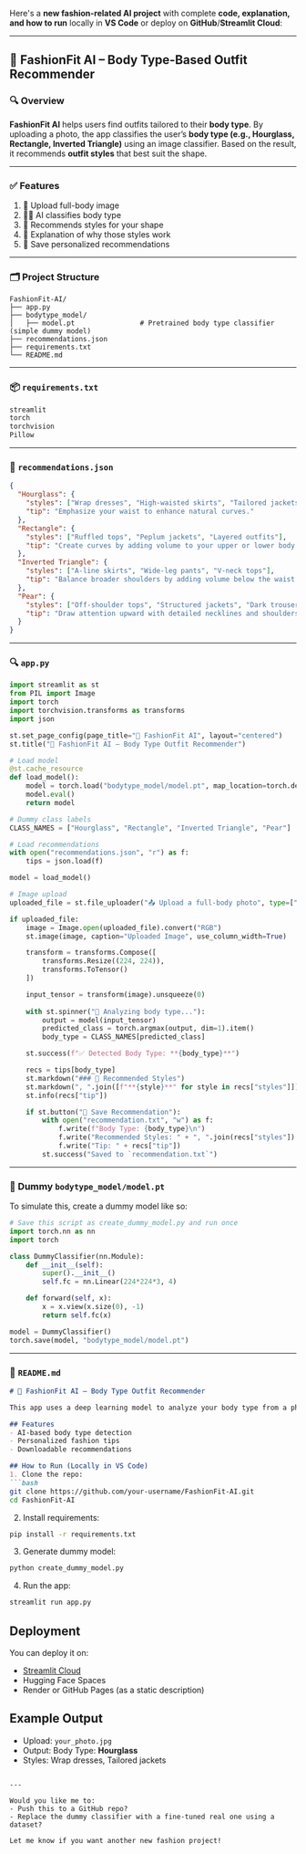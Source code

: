 Here's a **new fashion-related AI project** with complete **code, explanation, and how to run** locally in **VS Code** or deploy on **GitHub**/**Streamlit Cloud**:

---

## 🧠 **FashionFit AI – Body Type-Based Outfit Recommender**

### 🔍 **Overview**

**FashionFit AI** helps users find outfits tailored to their **body type**. By uploading a photo, the app classifies the user’s **body type (e.g., Hourglass, Rectangle, Inverted Triangle)** using an image classifier. Based on the result, it recommends **outfit styles** that best suit the shape.

---

### ✅ **Features**

1. 📸 Upload full-body image
2. 🧍‍♀️ AI classifies body type
3. 👗 Recommends styles for your shape
4. 📝 Explanation of why those styles work
5. 💾 Save personalized recommendations

---

### 🗂️ **Project Structure**

```
FashionFit-AI/
├── app.py
├── bodytype_model/
│   ├── model.pt                # Pretrained body type classifier (simple dummy model)
├── recommendations.json
├── requirements.txt
└── README.md
```

---

### 📦 `requirements.txt`

```txt
streamlit
torch
torchvision
Pillow
```

---

### 🧠 `recommendations.json`

```json
{
  "Hourglass": {
    "styles": ["Wrap dresses", "High-waisted skirts", "Tailored jackets"],
    "tip": "Emphasize your waist to enhance natural curves."
  },
  "Rectangle": {
    "styles": ["Ruffled tops", "Peplum jackets", "Layered outfits"],
    "tip": "Create curves by adding volume to your upper or lower body."
  },
  "Inverted Triangle": {
    "styles": ["A-line skirts", "Wide-leg pants", "V-neck tops"],
    "tip": "Balance broader shoulders by adding volume below the waist."
  },
  "Pear": {
    "styles": ["Off-shoulder tops", "Structured jackets", "Dark trousers"],
    "tip": "Draw attention upward with detailed necklines and shoulders."
  }
}
```

---

### 🔍 `app.py`

```python
import streamlit as st
from PIL import Image
import torch
import torchvision.transforms as transforms
import json

st.set_page_config(page_title="👗 FashionFit AI", layout="centered")
st.title("👗 FashionFit AI – Body Type Outfit Recommender")

# Load model
@st.cache_resource
def load_model():
    model = torch.load("bodytype_model/model.pt", map_location=torch.device('cpu'))
    model.eval()
    return model

# Dummy class labels
CLASS_NAMES = ["Hourglass", "Rectangle", "Inverted Triangle", "Pear"]

# Load recommendations
with open("recommendations.json", "r") as f:
    tips = json.load(f)

model = load_model()

# Image upload
uploaded_file = st.file_uploader("📤 Upload a full-body photo", type=["jpg", "jpeg", "png"])

if uploaded_file:
    image = Image.open(uploaded_file).convert("RGB")
    st.image(image, caption="Uploaded Image", use_column_width=True)

    transform = transforms.Compose([
        transforms.Resize((224, 224)),
        transforms.ToTensor()
    ])

    input_tensor = transform(image).unsqueeze(0)
    
    with st.spinner("🤖 Analyzing body type..."):
        output = model(input_tensor)
        predicted_class = torch.argmax(output, dim=1).item()
        body_type = CLASS_NAMES[predicted_class]

    st.success(f"✅ Detected Body Type: **{body_type}**")

    recs = tips[body_type]
    st.markdown("### 👚 Recommended Styles")
    st.markdown(", ".join([f"**{style}**" for style in recs["styles"]]))
    st.info(recs["tip"])

    if st.button("💾 Save Recommendation"):
        with open("recommendation.txt", "w") as f:
            f.write(f"Body Type: {body_type}\n")
            f.write("Recommended Styles: " + ", ".join(recs["styles"]) + "\n")
            f.write("Tip: " + recs["tip"])
        st.success("Saved to `recommendation.txt`")
```

---

### 🧪 Dummy `bodytype_model/model.pt`

To simulate this, create a dummy model like so:

```python
# Save this script as create_dummy_model.py and run once
import torch.nn as nn
import torch

class DummyClassifier(nn.Module):
    def __init__(self):
        super().__init__()
        self.fc = nn.Linear(224*224*3, 4)

    def forward(self, x):
        x = x.view(x.size(0), -1)
        return self.fc(x)

model = DummyClassifier()
torch.save(model, "bodytype_model/model.pt")
```

---

### 🧾 `README.md`

````markdown
# 👗 FashionFit AI – Body Type Outfit Recommender

This app uses a deep learning model to analyze your body type from a photo and recommend the best outfit styles that match your shape.

## Features
- AI-based body type detection
- Personalized fashion tips
- Downloadable recommendations

## How to Run (Locally in VS Code)
1. Clone the repo:
```bash
git clone https://github.com/your-username/FashionFit-AI.git
cd FashionFit-AI
````

2. Install requirements:

```bash
pip install -r requirements.txt
```

3. Generate dummy model:

```bash
python create_dummy_model.py
```

4. Run the app:

```bash
streamlit run app.py
```

## Deployment

You can deploy it on:

* [Streamlit Cloud](https://streamlit.io/cloud)
* Hugging Face Spaces
* Render or GitHub Pages (as a static description)

## Example Output

* Upload: `your_photo.jpg`
* Output: Body Type: **Hourglass**
* Styles: Wrap dresses, Tailored jackets

```

---

Would you like me to:
- Push this to a GitHub repo?
- Replace the dummy classifier with a fine-tuned real one using a dataset?

Let me know if you want another new fashion project!
```
